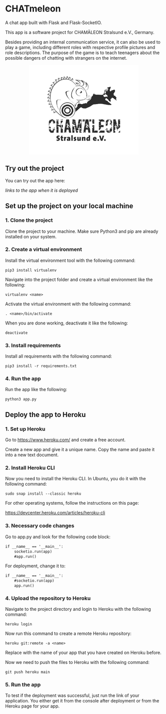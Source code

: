 # CHATmeleon
A chat app built with Flask and Flask-SocketIO.

This app is a software project for CHAMÄLEON Stralsund e.V., Germany. 

Besides providing an internal communication service, it can also be used to play a game, including different roles with respective profile pictures 
and role descriptions. The purpose of the game is to teach teenagers about the possible dangers of chatting with strangers on the internet.

<p align="center">
<img src="/static/images/logo.png" width="350">
</p>

## Try out the project
You can try out the app here:

*links to the app when it is deployed*

## Set up the project on your local machine
### 1. Clone the project
Clone the project to your machine. Make sure Python3 and pip are already installed on your system.
### 2. Create a virtual environment
Install the virtual environment tool with the following command:
```
pip3 install virtualenv
```
Navigate into the project folder and create a virtual environment like the following:
```
virtualenv <name>
```
Activate the virtual environment with the following command:
```
. <name>/bin/activate
```
When you are done working, deactivate it like the following:
```
deactivate
```
### 3. Install requirements
Install all requirements with the following command:
```
pip3 install -r requirements.txt
```
### 4. Run the app
Run the app like the following:
```
python3 app.py
```
## Deploy the app to Heroku
### 1. Set up Heroku
Go to https://www.heroku.com/ and create a free account.

Create a new app and give it a unique name. Copy the name and paste it into a new text document.
### 2. Install Heroku CLI
Now you need to install the Heroku CLI. In Ubuntu, you do it with the following command:
```
sudo snap install --classic heroku
```
For other operating systems, follow the instructions on this page:

https://devcenter.heroku.com/articles/heroku-cli
### 3. Necessary code changes
Go to app.py and look for the following code block:
```
if __name__ == '__main__':
    socketio.run(app)
    #app.run()
```
For deployment, change it to:
```
if __name__ == '__main__':
    #socketio.run(app)
    app.run()
```
### 4. Upload the repository to Heroku
Navigate to the project directory and login to Heroku with the following command:
```
heroku login
```
Now run this command to create a remote Heroku repository:
```
heroku git:remote -a <name>
```
Replace <name> with the name of your app that you have created on Heroku before.

Now we need to push the files to Heroku with the following command:
```
git push heroku main
```
### 5. Run the app
To test if the deployment was successful, just run the link of your application. You either get it from the console after deployment or from the Heroku page for your app.
